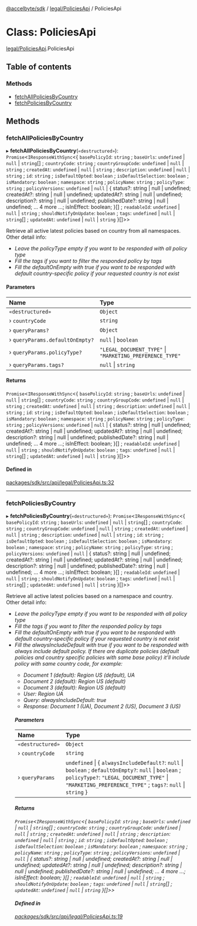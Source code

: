 [@accelbyte/sdk](../README.md) / [legal/PoliciesApi](../modules/legal_PoliciesApi.md) / PoliciesApi

# Class: PoliciesApi

[legal/PoliciesApi](../modules/legal_PoliciesApi.md).PoliciesApi

## Table of contents

### Methods

- [fetchAllPoliciesByCountry](legal_PoliciesApi.PoliciesApi.md#fetchallpoliciesbycountry)
- [fetchPoliciesByCountry](legal_PoliciesApi.PoliciesApi.md#fetchpoliciesbycountry)

## Methods

### fetchAllPoliciesByCountry

▸ **fetchAllPoliciesByCountry**(`«destructured»`): `Promise`<`IResponseWithSync`<{ `basePolicyId`: `string` ; `baseUrls`: `undefined` \| ``null`` \| `string`[] ; `countryCode`: `string` ; `countryGroupCode`: `undefined` \| ``null`` \| `string` ; `createdAt`: `undefined` \| ``null`` \| `string` ; `description`: `undefined` \| ``null`` \| `string` ; `id`: `string` ; `isDefaultOpted`: `boolean` ; `isDefaultSelection`: `boolean` ; `isMandatory`: `boolean` ; `namespace`: `string` ; `policyName`: `string` ; `policyType`: `string` ; `policyVersions`: `undefined` \| ``null`` \| { status?: string \| null \| undefined; createdAt?: string \| null \| undefined; updatedAt?: string \| null \| undefined; description?: string \| null \| undefined; publishedDate?: string \| null \| undefined; ... 4 more ...; isInEffect: boolean; }[] ; `readableId`: `undefined` \| ``null`` \| `string` ; `shouldNotifyOnUpdate`: `boolean` ; `tags`: `undefined` \| ``null`` \| `string`[] ; `updatedAt`: `undefined` \| ``null`` \| `string`  }[]\>\>

Retrieve all active latest policies based on country from all namespaces.<br>Other detail info: <ul><li><i>Leave the policyType empty if you want to be responded with all policy type</i></li><li><i>Fill the tags if you want to filter the responded policy by tags</i></li><li><i>Fill the defaultOnEmpty with true if you want to be responded with default country-specific policy if your requested country is not exist</i></li></ul>

#### Parameters

| Name | Type |
| :------ | :------ |
| `«destructured»` | `Object` |
| › `countryCode` | `string` |
| › `queryParams?` | `Object` |
| › `queryParams.defaultOnEmpty?` | ``null`` \| `boolean` |
| › `queryParams.policyType?` | ``"LEGAL_DOCUMENT_TYPE"`` \| ``"MARKETING_PREFERENCE_TYPE"`` |
| › `queryParams.tags?` | ``null`` \| `string` |

#### Returns

`Promise`<`IResponseWithSync`<{ `basePolicyId`: `string` ; `baseUrls`: `undefined` \| ``null`` \| `string`[] ; `countryCode`: `string` ; `countryGroupCode`: `undefined` \| ``null`` \| `string` ; `createdAt`: `undefined` \| ``null`` \| `string` ; `description`: `undefined` \| ``null`` \| `string` ; `id`: `string` ; `isDefaultOpted`: `boolean` ; `isDefaultSelection`: `boolean` ; `isMandatory`: `boolean` ; `namespace`: `string` ; `policyName`: `string` ; `policyType`: `string` ; `policyVersions`: `undefined` \| ``null`` \| { status?: string \| null \| undefined; createdAt?: string \| null \| undefined; updatedAt?: string \| null \| undefined; description?: string \| null \| undefined; publishedDate?: string \| null \| undefined; ... 4 more ...; isInEffect: boolean; }[] ; `readableId`: `undefined` \| ``null`` \| `string` ; `shouldNotifyOnUpdate`: `boolean` ; `tags`: `undefined` \| ``null`` \| `string`[] ; `updatedAt`: `undefined` \| ``null`` \| `string`  }[]\>\>

#### Defined in

[packages/sdk/src/api/legal/PoliciesApi.ts:32](https://github.com/AccelByte/accelbyte-web-sdk/blob/82edf3f/packages/sdk/src/api/legal/PoliciesApi.ts#L32)

___

### fetchPoliciesByCountry

▸ **fetchPoliciesByCountry**(`«destructured»`): `Promise`<`IResponseWithSync`<{ `basePolicyId`: `string` ; `baseUrls`: `undefined` \| ``null`` \| `string`[] ; `countryCode`: `string` ; `countryGroupCode`: `undefined` \| ``null`` \| `string` ; `createdAt`: `undefined` \| ``null`` \| `string` ; `description`: `undefined` \| ``null`` \| `string` ; `id`: `string` ; `isDefaultOpted`: `boolean` ; `isDefaultSelection`: `boolean` ; `isMandatory`: `boolean` ; `namespace`: `string` ; `policyName`: `string` ; `policyType`: `string` ; `policyVersions`: `undefined` \| ``null`` \| { status?: string \| null \| undefined; createdAt?: string \| null \| undefined; updatedAt?: string \| null \| undefined; description?: string \| null \| undefined; publishedDate?: string \| null \| undefined; ... 4 more ...; isInEffect: boolean; }[] ; `readableId`: `undefined` \| ``null`` \| `string` ; `shouldNotifyOnUpdate`: `boolean` ; `tags`: `undefined` \| ``null`` \| `string`[] ; `updatedAt`: `undefined` \| ``null`` \| `string`  }[]\>\>

Retrieve all active latest policies based on a namespace and country.<br>Other detail info: <ul><li><i>Leave the policyType empty if you want to be responded with all policy type</i></li><li><i>Fill the tags if you want to filter the responded policy by tags</i></li><li><i>Fill the defaultOnEmpty with true if you want to be responded with default country-specific policy if your requested country is not exist</i></li><li><i>Fill the alwaysIncludeDefault with true if you want to be responded with always include default policy. If there are duplicate policies (default policies and country specific policies with same base policy) it'll include policy with same country code, for example:<ul><li>Document 1 (default): Region US (default), UA</li><li>Document 2 (default): Region US (default)</li><li>Document 3 (default): Region US (default)</li><li>User: Region UA</li><li>Query: alwaysIncludeDefault: true</li><li>Response: Document 1 (UA), Document 2 (US), Document 3 (US)</li></ul>

#### Parameters

| Name | Type |
| :------ | :------ |
| `«destructured»` | `Object` |
| › `countryCode` | `string` |
| › `queryParams` | `undefined` \| { `alwaysIncludeDefault?`: ``null`` \| `boolean` ; `defaultOnEmpty?`: ``null`` \| `boolean` ; `policyType?`: ``"LEGAL_DOCUMENT_TYPE"`` \| ``"MARKETING_PREFERENCE_TYPE"`` ; `tags?`: ``null`` \| `string`  } |

#### Returns

`Promise`<`IResponseWithSync`<{ `basePolicyId`: `string` ; `baseUrls`: `undefined` \| ``null`` \| `string`[] ; `countryCode`: `string` ; `countryGroupCode`: `undefined` \| ``null`` \| `string` ; `createdAt`: `undefined` \| ``null`` \| `string` ; `description`: `undefined` \| ``null`` \| `string` ; `id`: `string` ; `isDefaultOpted`: `boolean` ; `isDefaultSelection`: `boolean` ; `isMandatory`: `boolean` ; `namespace`: `string` ; `policyName`: `string` ; `policyType`: `string` ; `policyVersions`: `undefined` \| ``null`` \| { status?: string \| null \| undefined; createdAt?: string \| null \| undefined; updatedAt?: string \| null \| undefined; description?: string \| null \| undefined; publishedDate?: string \| null \| undefined; ... 4 more ...; isInEffect: boolean; }[] ; `readableId`: `undefined` \| ``null`` \| `string` ; `shouldNotifyOnUpdate`: `boolean` ; `tags`: `undefined` \| ``null`` \| `string`[] ; `updatedAt`: `undefined` \| ``null`` \| `string`  }[]\>\>

#### Defined in

[packages/sdk/src/api/legal/PoliciesApi.ts:19](https://github.com/AccelByte/accelbyte-web-sdk/blob/82edf3f/packages/sdk/src/api/legal/PoliciesApi.ts#L19)
